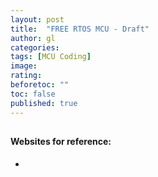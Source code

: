```yaml
---
layout: post
title:  "FREE RTOS MCU - Draft"
author: gl
categories: 
tags: [MCU Coding]
image: 
rating: 
beforetoc: ""
toc: false
published: true
---
```




## 

#### 


#### Websites for reference:
 * 
  
